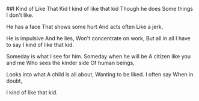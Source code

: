 ##I Kind of Like That Kid
I kind of like that kid
Though he does
Some things
I don't like.

He has a face
That shows some hurt
And acts often
Like a jerk,

He is impulsive
And he lies,
Won't concentrate on work,
But all in all
I have to say
I kind of like that kid.

Someday is what
I see for him.
Someday when he will be
A citizen like you and me
Who sees the kinder side
Of human beings,

Looks into what
A child is all about,
Wanting to be liked.
I often say
When in doubt,

I kind of like that kid.